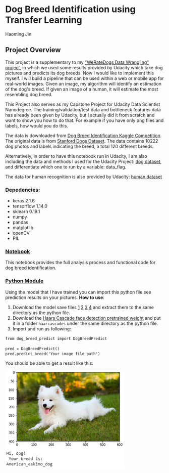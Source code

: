 # Dog Breed Identification using Transfer Learning

Haoming Jin

## Project Overview

This project is a supplementary to my ["WeRateDogs Data Wrangling" project](https://github.com/carterjin/Twitter-WeRateDogs-Data-Wrangling), in which we used some results provided by Udacity which take dog pictures and predicts its dog breeds. Now I would like to implement this myself. I will build a pipeline that can be used within a web or mobile app for real-world images. Given an image, my algorithm will identify an estimation of the dog's breed. If given an image of a human, it will estimate the most resembling dog breed.

This Project also serves as my Capstone Project for Udacity Data Scientist Nanodegree. The training/validation/test data and bottleneck features data has already been given by Udacity, but I actually did it from scratch and want to show you how to do that. For example if you have only png files and labels, how would you do this.

The data is downloaded from [Dog Breed Identification Kaggle Competition](https://www.kaggle.com/c/dog-breed-identification/data). The original data is from [Stanford Dogs Dataset](http://vision.stanford.edu/aditya86/ImageNetDogs/). The data contains 10222 dog photos and labels indicating the breed, a total 120 different breeds.

Alternatively, in order to have this notebook run in Udacity, I am also including the data and methods I used for the Udacity Project: [dog dataset](https://s3-us-west-1.amazonaws.com/udacity-aind/dog-project/dogImages.zip), and differentiate which one to run by a variable: data_flag.

The data for human recognition is also provided by Udacity: [human dataset](https://s3-us-west-1.amazonaws.com/udacity-aind/dog-project/lfw.zip)

### Depedencies:

- keras 2.1.6
- tensorflow 1.14.0
- sklearn 0.19.1
- numpy
- pandas
- matplotlib
- openCV
- PIL

### [Notebook](https://github.com/carterjin/Dog-Breed-Identification-using-Transfer-Learning/blob/master/Dog_Breed_Prediction.ipynb)
This notebook provides the full analysis process and functional code for dog breed identification.

### [Python Module](https://github.com/carterjin/Dog-Breed-Identification-using-Transfer-Learning/blob/master/dog_breed_predict.py)
Using the model that I have trained you can import this python file see prediction results on your pictures.
__How to use__:
1. Download the model save files [1](https://github.com/carterjin/Dog-Breed-Identification-using-Transfer-Learning/blob/master/resnet50_dog_predict_model.part1.rar) [2](https://github.com/carterjin/Dog-Breed-Identification-using-Transfer-Learning/blob/master/resnet50_dog_predict_model.part2.rar) [3](https://github.com/carterjin/Dog-Breed-Identification-using-Transfer-Learning/blob/master/resnet50_dog_predict_model.part3.rar) [4](https://github.com/carterjin/Dog-Breed-Identification-using-Transfer-Learning/blob/master/resnet50_dog_predict_model.part4.rar) and extract them to the same directory as the python file.
2. Download the [Haars Cascade face detection pretrained weight](https://github.com/opencv/opencv/blob/master/data/haarcascades/haarcascade_frontalface_alt.xml) and put it in a folder ```haarcascades``` under the same directory as the python file.
3. Import and run as following:
```
from dog_breed_predict import DogBreedPredict

pred = DogBreedPredict()
pred.predict_breed('Your image file path')
```
You should be able to get a result like this:

![](result_sample.png)
